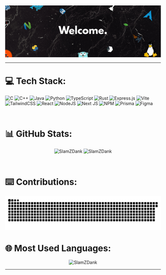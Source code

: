 <p align="center">
  <img src="https://raw.githubusercontent.com/SlamZDank/SlamZDank/refs/heads/main/header.png" />
</p>

---

# 💻 Tech Stack:
![C](https://img.shields.io/badge/c-%2300599C.svg?style=for-the-badge&logo=c&logoColor=white) ![C++](https://img.shields.io/badge/c++-%2300599C.svg?style=for-the-badge&logo=c%2B%2B&logoColor=white) ![Java](https://img.shields.io/badge/java-%23ED8B00.svg?style=for-the-badge&logo=openjdk&logoColor=white) ![Python](https://img.shields.io/badge/python-3670A0?style=for-the-badge&logo=python&logoColor=ffdd54) ![TypeScript](https://img.shields.io/badge/typescript-%23007ACC.svg?style=for-the-badge&logo=typescript&logoColor=white) ![Rust](https://img.shields.io/badge/rust-%23000000.svg?style=for-the-badge&logo=rust&logoColor=white) ![Express.js](https://img.shields.io/badge/express.js-%23404d59.svg?style=for-the-badge&logo=express&logoColor=%2361DAFB) ![Vite](https://img.shields.io/badge/vite-%23646CFF.svg?style=for-the-badge&logo=vite&logoColor=white) ![TailwindCSS](https://img.shields.io/badge/tailwindcss-%2338B2AC.svg?style=for-the-badge&logo=tailwind-css&logoColor=white) ![React](https://img.shields.io/badge/react-%2320232a.svg?style=for-the-badge&logo=react&logoColor=%2361DAFB) ![NodeJS](https://img.shields.io/badge/node.js-6DA55F?style=for-the-badge&logo=node.js&logoColor=white) ![Next JS](https://img.shields.io/badge/Next-black?style=for-the-badge&logo=next.js&logoColor=white) ![NPM](https://img.shields.io/badge/NPM-%23CB3837.svg?style=for-the-badge&logo=npm&logoColor=white) ![Prisma](https://img.shields.io/badge/Prisma-3982CE?style=for-the-badge&logo=Prisma&logoColor=white) ![Figma](https://img.shields.io/badge/figma-%23F24E1E.svg?style=for-the-badge&logo=figma&logoColor=white)

<br/>

# 📊 GitHub Stats:
<p align="center">
  <img align="center" src="https://github-readme-stats.vercel.app/api?username=SlamZDank&theme=dark&hide_border=true&include_all_commits=true&count_private=true" alt="SlamZDank" />
  <img align="center" src="https://nirzak-streak-stats.vercel.app/?user=SlamZDank&theme=dark&hide_border=true" alt="SlamZDank" />
</p>

<br/>

# ⌨️ Contributions:
<picture>
  <source media="(prefers-color-scheme: dark)" srcset="https://raw.githubusercontent.com/slamzdank/slamzdank/output/github-snake-dark.svg" />
  <source media="(prefers-color-scheme: light)" srcset="https://raw.githubusercontent.com/slamzdank/slamzdank/output/github-snake.svg" />
  <img alt="github-snake" src="https://raw.githubusercontent.com/slamzdank/slamzdank/output/github-snake.svg" />
</picture>

<br/>

# 🌐 Most Used Languages:
<p align="center">
  <img src="https://github-readme-stats.vercel.app/api/top-langs/?username=SlamZDank&theme=dark&hide_border=true&include_all_commits=true&count_private=true&layout=compact" alt="SlamZDank" />
</p>

---
